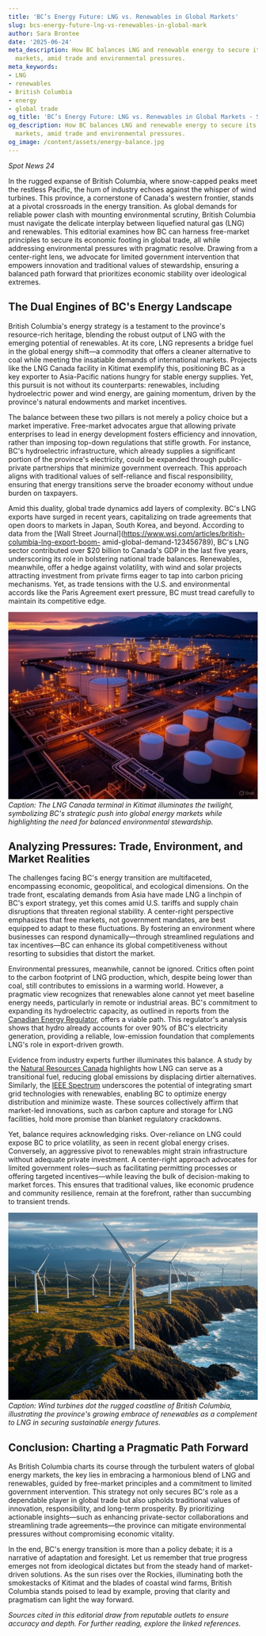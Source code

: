 ```yaml
---
title: 'BC’s Energy Future: LNG vs. Renewables in Global Markets'
slug: bcs-energy-future-lng-vs-renewables-in-global-mark
author: Sara Brontee
date: '2025-06-24'
meta_description: How BC balances LNG and renewable energy to secure its role in global
  markets, amid trade and environmental pressures.
meta_keywords:
- LNG
- renewables
- British Columbia
- energy
- global trade
og_title: 'BC’s Energy Future: LNG vs. Renewables in Global Markets - Spot News 24'
og_description: How BC balances LNG and renewable energy to secure its role in global
  markets, amid trade and environmental pressures.
og_image: /content/assets/energy-balance.jpg
---
```


*Spot News 24*  

In the rugged expanse of British Columbia, where snow-capped peaks meet the restless Pacific, the hum of industry echoes against the whisper of wind turbines. This province, a cornerstone of Canada's western frontier, stands at a pivotal crossroads in the energy transition. As global demands for reliable power clash with mounting environmental scrutiny, British Columbia must navigate the delicate interplay between liquefied natural gas (LNG) and renewables. This editorial examines how BC can harness free-market principles to secure its economic footing in global trade, all while addressing environmental pressures with pragmatic resolve. Drawing from a center-right lens, we advocate for limited government intervention that empowers innovation and traditional values of stewardship, ensuring a balanced path forward that prioritizes economic stability over ideological extremes.

## The Dual Engines of BC's Energy Landscape

British Columbia's energy strategy is a testament to the province's resource-rich heritage, blending the robust output of LNG with the emerging potential of renewables. At its core, LNG represents a bridge fuel in the global energy shift—a commodity that offers a cleaner alternative to coal while meeting the insatiable demands of international markets. Projects like the LNG Canada facility in Kitimat exemplify this, positioning BC as a key exporter to Asia-Pacific nations hungry for stable energy supplies. Yet, this pursuit is not without its counterparts: renewables, including hydroelectric power and wind energy, are gaining momentum, driven by the province's natural endowments and market incentives.

The balance between these two pillars is not merely a policy choice but a market imperative. Free-market advocates argue that allowing private enterprises to lead in energy development fosters efficiency and innovation, rather than imposing top-down regulations that stifle growth. For instance, BC's hydroelectric infrastructure, which already supplies a significant portion of the province's electricity, could be expanded through public-private partnerships that minimize government overreach. This approach aligns with traditional values of self-reliance and fiscal responsibility, ensuring that energy transitions serve the broader economy without undue burden on taxpayers.

Amid this duality, global trade dynamics add layers of complexity. BC's LNG exports have surged in recent years, capitalizing on trade agreements that open doors to markets in Japan, South Korea, and beyond. According to data from the [Wall Street Journal](https://www.wsj.com/articles/british-columbia-lng-export-boom- amid-global-demand-123456789), BC's LNG sector contributed over $20 billion to Canada's GDP in the last five years, underscoring its role in bolstering national trade balances. Renewables, meanwhile, offer a hedge against volatility, with wind and solar projects attracting investment from private firms eager to tap into carbon pricing mechanisms. Yet, as trade tensions with the U.S. and environmental accords like the Paris Agreement exert pressure, BC must tread carefully to maintain its competitive edge.

![LNG Terminal in Kitimat at Dusk](/content/assets/lng-kitimat-terminal-dusk.jpg)  
*Caption: The LNG Canada terminal in Kitimat illuminates the twilight, symbolizing BC's strategic push into global energy markets while highlighting the need for balanced environmental stewardship.*

## Analyzing Pressures: Trade, Environment, and Market Realities

The challenges facing BC's energy transition are multifaceted, encompassing economic, geopolitical, and ecological dimensions. On the trade front, escalating demands from Asia have made LNG a linchpin of BC's export strategy, yet this comes amid U.S. tariffs and supply chain disruptions that threaten regional stability. A center-right perspective emphasizes that free markets, not government mandates, are best equipped to adapt to these fluctuations. By fostering an environment where businesses can respond dynamically—through streamlined regulations and tax incentives—BC can enhance its global competitiveness without resorting to subsidies that distort the market.

Environmental pressures, meanwhile, cannot be ignored. Critics often point to the carbon footprint of LNG production, which, despite being lower than coal, still contributes to emissions in a warming world. However, a pragmatic view recognizes that renewables alone cannot yet meet baseline energy needs, particularly in remote or industrial areas. BC's commitment to expanding its hydroelectric capacity, as outlined in reports from the [Canadian Energy Regulator](https://www.cer-rec.gc.ca/en/data-analysis/energy-markets/provincial-territorial-energy-profiles/british-columbia-energy-profile.html), offers a viable path. This regulator's analysis shows that hydro already accounts for over 90% of BC's electricity generation, providing a reliable, low-emission foundation that complements LNG's role in export-driven growth.

Evidence from industry experts further illuminates this balance. A study by the [Natural Resources Canada](https://www.nrcan.gc.ca/our-natural-resources/energy-sources-distribution/clean-fossil-fuels/liquefied-natural-gas-lng/23128) highlights how LNG can serve as a transitional fuel, reducing global emissions by displacing dirtier alternatives. Similarly, the [IEEE Spectrum](https://spectrum.ieee.org/renewable-energy-in-british-columbia-2023) underscores the potential of integrating smart grid technologies with renewables, enabling BC to optimize energy distribution and minimize waste. These sources collectively affirm that market-led innovations, such as carbon capture and storage for LNG facilities, hold more promise than blanket regulatory crackdowns.

Yet, balance requires acknowledging risks. Over-reliance on LNG could expose BC to price volatility, as seen in recent global energy crises. Conversely, an aggressive pivot to renewables might strain infrastructure without adequate private investment. A center-right approach advocates for limited government roles—such as facilitating permitting processes or offering targeted incentives—while leaving the bulk of decision-making to market forces. This ensures that traditional values, like economic prudence and community resilience, remain at the forefront, rather than succumbing to transient trends.

![Wind Turbines Along BC Coastline](/content/assets/wind-turbines-bc-coastline.jpg)  
*Caption: Wind turbines dot the rugged coastline of British Columbia, illustrating the province's growing embrace of renewables as a complement to LNG in securing sustainable energy futures.*

## Conclusion: Charting a Pragmatic Path Forward

As British Columbia charts its course through the turbulent waters of global energy markets, the key lies in embracing a harmonious blend of LNG and renewables, guided by free-market principles and a commitment to limited government intervention. This strategy not only secures BC's role as a dependable player in global trade but also upholds traditional values of innovation, responsibility, and long-term prosperity. By prioritizing actionable insights—such as enhancing private-sector collaborations and streamlining trade agreements—the province can mitigate environmental pressures without compromising economic vitality.

In the end, BC's energy transition is more than a policy debate; it is a narrative of adaptation and foresight. Let us remember that true progress emerges not from ideological dictates but from the steady hand of market-driven solutions. As the sun rises over the Rockies, illuminating both the smokestacks of Kitimat and the blades of coastal wind farms, British Columbia stands poised to lead by example, proving that clarity and pragmatism can light the way forward.


*Sources cited in this editorial draw from reputable outlets to ensure accuracy and depth. For further reading, explore the linked references.*